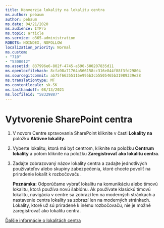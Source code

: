 ```yaml
---
title: Konverzia lokality na lokalitu centra
ms.author: pebaum
author: pebaum
ms.date: 04/21/2020
ms.audience: ITPro
ms.topic: article
ms.service: o365-administration
ROBOTS: NOINDEX, NOFOLLOW
localization_priority: Normal
ms.custom:
- "710"
- "5300012"
ms.assetid: 837996e6-802f-4745-a590-500207835d11
ms.openlocfilehash: 8cfa98a71764a566158cc316e844f88f3fd29804
ms.sourcegitcommit: ab75f66355116e995b3cb5505465b31989339e28
ms.translationtype: MT
ms.contentlocale: sk-SK
ms.lasthandoff: 08/13/2021
ms.locfileid: "58329887"
---
```

# <a name="create-a-sharepoint-hub-site"></a>Vytvorenie SharePoint centra

1. V novom Centre spravovania SharePoint kliknite v časti **Lokality na** položku **Aktívne lokality**.

2. Vyberte lokalitu, ktorá má byť centrom, kliknite na položku **Centrum lokality** a potom kliknite na položku **Zaregistrovať ako lokalitu centra**.

3. Zadajte zobrazovaný názov lokality centra a zadajte jednotlivých používateľov alebo skupiny zabezpečenia, ktoré chcete povoliť na priradenie lokalít k rozbočovaču.

    **Poznámka:** Odporúčame vybrať lokalitu na komunikáciu alebo tímovú lokalitu, ktorá používa novú šablónu. Ak používate klasickú tímovú lokalitu, navigácia v centre sa zobrazí len na moderných stránkach a nastavenie centra lokality sa zobrazí len na moderných stránkach. Lokality, ktoré už sú priradené k inému rozbočovaču, nie je možné zaregistrovať ako lokalitu centra.
  
[Ďalšie informácie o lokalitách centra](https://go.microsoft.com/fwlink/?linkid=869149)
  